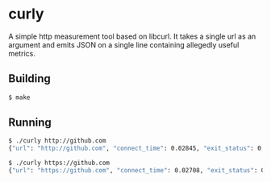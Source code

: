 curly
=====

A simple http measurement tool based on libcurl.  It takes a single url as an argument and emits JSON on a single line containing allegedly useful metrics.

## Building

```sh
$ make
```

## Running

```sh
$ ./curly http://github.com
{"url": "http://github.com", "connect_time": 0.02845, "exit_status": 0, "starttransfer_time": 0.02845, "t": 1397069414, "local_ip": "107.170.123.131", "primary_ip": "192.30.252.129", "total_time": 0.034930999999999997, "http_status": 301, "namelookup_time": 0.021894, "local_port": 46590}

$ ./curly https://github.com
{"url": "https://github.com", "connect_time": 0.02708, "exit_status": 0, "starttransfer_time": 0.02708, "t": 1397069524, "local_ip": "107.170.123.131", "primary_ip": "192.30.252.129", "total_time": 0.066956000000000002, "http_status": 200, "namelookup_time": 0.020678999999999999, "local_port": 52764}
```
